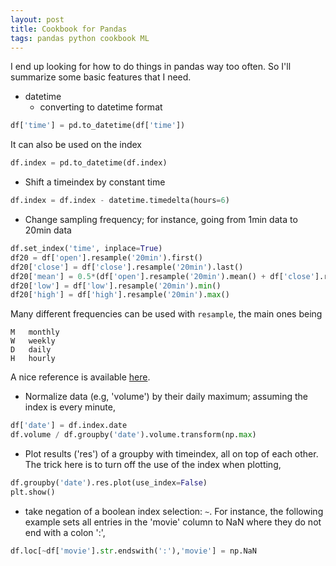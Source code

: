 ```yaml
---
layout: post
title: Cookbook for Pandas
tags: pandas python cookbook ML
---
```


I end up looking for how to do things in pandas way too often. So I'll summarize
some basic features that I need.
* datetime
  * converting to datetime format
```python
df['time'] = pd.to_datetime(df['time'])
```
It can also be used on the index
```python
df.index = pd.to_datetime(df.index)
```
  * Shift a timeindex by constant time
```python
df.index = df.index - datetime.timedelta(hours=6)
```
  * Change sampling frequency; for instance, going from 1min data to 20min data
```python
df.set_index('time', inplace=True)
df20 = df['open'].resample('20min').first()
df20['close'] = df['close'].resample('20min').last()
df20['mean'] = 0.5*(df['open'].resample('20min').mean() + df['close'].resample('20min').mean() )
df20['low'] = df['low'].resample('20min').min()
df20['high'] = df['high'].resample('20min').max()
```
Many different frequencies can be used with `resample`, the main ones being
```
M   monthly
W   weekly
D   daily
H   hourly
```
A nice reference is available
[here](https://stackoverflow.com/questions/17001389/pandas-resample-documentation).
* Normalize data (e.g, 'volume') by their daily maximum; assuming the index is every minute,
```python
df['date'] = df.index.date
df.volume / df.groupby('date').volume.transform(np.max)
```
* Plot results ('res') of a groupby with timeindex, all on top of each other. The trick
here is to turn off the use of the index when plotting,
```python
df.groupby('date').res.plot(use_index=False)
plt.show()
```
* take negation of a boolean index selection: ```~```.
For instance, the following example sets all entries in the 'movie' column to
NaN where they do not end with a colon ':',
```python
df.loc[~df['movie'].str.endswith(':'),'movie'] = np.NaN
```

